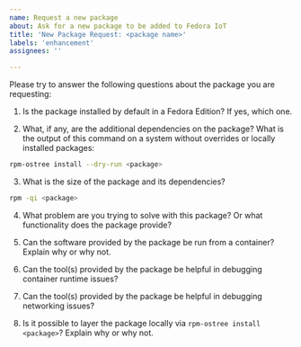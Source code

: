 ```yaml
---
name: Request a new package
about: Ask for a new package to be added to Fedora IoT
title: 'New Package Request: <package name>'
labels: 'enhancement'
assignees: ''

---
```


Please try to answer the following questions about the package you are requesting:

1. Is the package installed by default in a Fedora Edition? If yes, which one.

2. What, if any, are the additional dependencies on the package? What is the output of this command on a system without overrides or locally installed packages:

```bash
rpm-ostree install --dry-run <package>
```

3. What is the size of the package and its dependencies?

```bash
rpm -qi <package>
```

4. What problem are you trying to solve with this package? Or what functionality does the package provide?

5. Can the software provided by the package be run from a container? Explain why or why not.

6. Can the tool(s) provided by the package be helpful in debugging container runtime issues?

7. Can the tool(s) provided by the package be helpful in debugging networking issues?

8. Is it possible to layer the package locally via `rpm-ostree install <package>`? Explain why or why not.

